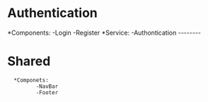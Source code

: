 # Authentication
   *Components:
          -Login
          -Register
    *Service:
           -Authontication
         --------
# Shared
      *Componets:
             -NavBar
             -Footer
             

                      